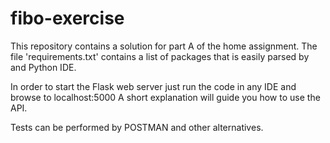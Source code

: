 # fibo-exercise
This repository contains a solution for part A of the home assignment.
The file 'requirements.txt' contains a list of packages that is easily parsed by and Python IDE.

In order to start the Flask web server just run the code in any IDE and browse to localhost:5000
A short explanation will guide you how to use the API.

Tests can be performed by POSTMAN and other alternatives.
